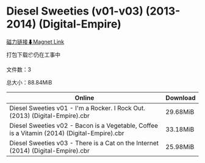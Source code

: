 # Diesel Sweeties (v01-v03) (2013-2014) (Digital-Empire)

[磁力链接⬇Magnet Link](magnet:?xt=urn:btih:d4e54fbab3d4fa1677da48d9f630922d87cce262&dn=Diesel%20Sweeties%20%28v01-v03%29%20%282013-2014%29%20%28Digital-Empire%29)

打包下载📦仍在工事中

文件数：3

总大小：88.84MiB

Online | Download
--- | ---
Diesel Sweeties v01 - I'm a Rocker. I Rock Out. (2013) (Digital-Empire).cbr | 29.68MiB
Diesel Sweeties v02 - Bacon is a Vegetable, Coffee is a Vitamin (2014) (Digital-Empire).cbr | 33.18MiB
Diesel Sweeties v03 - There is a Cat on the Internet (2014) (Digital-Empire).cbr | 25.98MiB